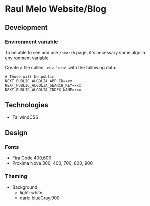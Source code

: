 # Raul Melo Website/Blog

## Development

### Environment variable

To be able to see and use `/search` page, it's necessary some algolia environment variable.

Create a file called `.env.local` with the following data:

```shell
# Those will be public
NEXT_PUBLIC_ALGOLIA_APP_ID=xxx
NEXT_PUBLIC_ALGOLIA_SEARCH_KEY=xxx
NEXT_PUBLIC_ALGOLIA_INDEX_NAME=xxx
```

## Technologies

- TailwindCSS

## Design

### Fonts

- Fira Code 400,600
- Proxima Nova 300, 400, 700, 800, 900

### Theming

- Background:
  - light: white
  - dark: blueGray.900
